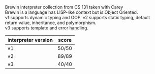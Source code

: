 Brewin interpreter collection from CS 131 taken with Carey  
Brewin is a language has LISP-like context but is Object Oriented.  
v1 supports dynamic typing and OOP.
v2 supports static typing, default return value, inheritance, and polymorphism.  
v3 supports template and error handling.

| interpreter version | score |
| ------- | ------- |
| v1 | 50/50 |
| v2 | 89/89 |
| v3 | 40/40 |
